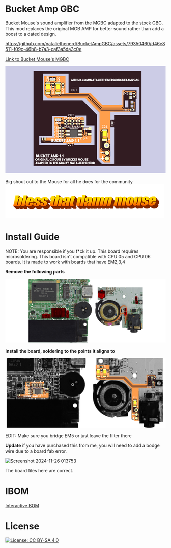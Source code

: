 # Bucket Amp GBC
Bucket Mouse's sound amplifier from the MGBC adapted to the stock GBC. This mod replaces the original MGB AMP for better sound rather than add a boost to a dated design.



https://github.com/nataliethenerd/BucketAmpGBC/assets/79350460/d46e8511-f09c-46b8-b7a3-caf3a5da3c0e



[Link to Bucket Mouse's MGBC](https://github.com/MouseBiteLabs/Game-Boy-Pocket-Color)

![boardpic](https://github.com/nataliethenerd/BucketAmpGBC/blob/bb180ee2569c5ed909c90b533fb1ba9f898e72d8/assets/boardrender.png)

Big shout out to the Mouse for all he does for the community
![bless that damn Mouse](https://github.com/nataliethenerd/BucketAmpGBC/blob/fee6840abdf5c8f2eb51dc8cb9f447cd14d5d62a/assets/blesshim.png)

# Install Guide
NOTE: You are responsible if you f*ck it up. This board requires microsoldering.
This board isn't compatible with CPU 05 and CPU 06 boards. It is made to work with boards that have EM2,3,4 

**Remove the following parts**

![remove](https://github.com/nataliethenerd/BucketAmpGBC/blob/2967305a812a3a441b86ddac4ee31bde810b72cc/assets/thingstoremove.png)

**Install the board, soldering to the points it aligns to**

![install](https://github.com/nataliethenerd/BucketAmpGBC/blob/2967305a812a3a441b86ddac4ee31bde810b72cc/assets/install.png)

EDIT: Make sure you bridge EM5 or just leave the filter there

**Update** if you have purchased this from me, you will need to add a bodge wire due to a board fab error. 

![Screenshot 2024-11-26 013753](https://github.com/user-attachments/assets/9e6abbf5-5863-4057-aef6-20a3ed5bab3a)

The board files here are correct.




# IBOM
[Interactive BOM](https://nataliethenerd.github.io/bucketamp.html)

# License
[![License: CC BY-SA 4.0](https://licensebuttons.net/l/by-sa/4.0/80x15.png)](https://creativecommons.org/licenses/by-sa/4.0/)
